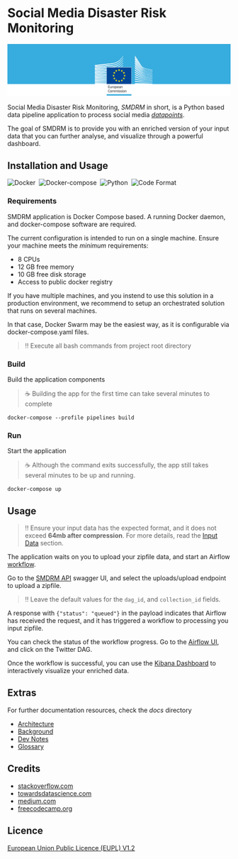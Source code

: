 # Social Media Disaster Risk Monitoring

![EuropeanCommission](docs/eclogo.png)

Social Media Disaster Risk Monitoring, *SMDRM* in short, is a Python based data
pipeline application to process social media [_datapoints_](docs/glossary.md#datapoint).

The goal of SMDRM is to provide you with an enriched version of your input data
that you can further analyse, and visualize through a powerful dashboard.

## Installation and Usage

![Docker](https://img.shields.io/badge/Docker-20.10.9-information)&nbsp;&nbsp;![Docker-compose](https://img.shields.io/static/v1?label=Docker%20Compose&message=1.29.1&color=information)&nbsp;&nbsp;![Python](https://img.shields.io/static/v1?label=Python&message=>3.7%20<3.9&color=information)&nbsp;&nbsp;![Code Format](https://img.shields.io/static/v1?label=Code%20Formatter&message=Black&color=information)

### Requirements

SMDRM application is Docker Compose based. A running Docker daemon, and docker-compose software are required.

The current configuration is intended to run on a single machine. Ensure your machine meets the _minimum_ requirements:

* 8 CPUs
* 12 GB free memory
* 10 GB free disk storage
* Access to public docker registry

If you have multiple machines, and you instend to use this solution in a production environment,
we recommend to setup an orchestrated solution that runs on several machines.

In that case, Docker Swarm may be the easiest way, as it is configurable via docker-compose.yaml files.

> :bangbang: Execute all bash commands from project root directory

### Build

Build the application components

> :coffee: Building the app for the first time can take several minutes to complete

```shell
docker-compose --profile pipelines build
```

### Run

Start the application

> :coffee: Although the command exits successfully,
> the app still takes several minutes to be up and running.

```shell
docker-compose up
```

## Usage

> :bangbang: Ensure your input data has the expected format, and it does not exceed **64mb after compression**.
> For more details, read the [Input Data](docs/architecture.md#input-data) section.

The application waits on you to upload your zipfile data, and start an Airflow [workflow](docs/glossary.md#workflow).

Go to the [SMDRM API](http://localhost:7000/api/v1) swagger UI, and select the uploads/upload endpoint to upload a zipfile.

> :bangbang: Leave the default values for the `dag_id`, and `collection_id` fields.

A response with `{"status": "queued"}` in the payload indicates that Airflow has received the request,
and it has triggered a workflow to processing you input zipfile.

You can check the status of the workflow progress. Go to the [Airflow UI](http://localhost:8080), and click on the Twitter DAG.

Once the workflow is successful, you can use the [Kibana Dashboard](http://localhost:5601) to interactively visualize your enriched data.

## Extras

For further documentation resources, check the _docs_ directory
* [Architecture](docs/architecture.md)
* [Background](docs/background.md)
* [Dev Notes](docs/devnotes.md)
* [Glossary](docs/glossary.md)

## Credits

* [stackoverflow.com](http://stackoverflow.com)
* [towardsdatascience.com](https://towardsdatascience.com)
* [medium.com](https://medium.com)
* [freecodecamp.org](https://www.freecodecamp.org/)

## Licence

[European Union Public Licence (EUPL) V1.2](LICENCE)

